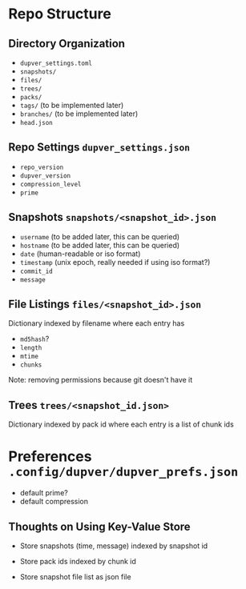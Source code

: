 # Repo Structure

## Directory Organization
- `dupver_settings.toml`
- `snapshots/`
- `files/`
- `trees/`
- `packs/`
- `tags/` (to be implemented later)
- `branches/` (to be implemented later)
- `head.json`

## Repo Settings `dupver_settings.json`
- `repo_version`
- `dupver_version`
- `compression_level`
- `prime`

## Snapshots `snapshots/<snapshot_id>.json`
- `username` (to be added later, this can be queried)
- `hostname` (to be added later, this can be queried)
- `date` (human-readable or iso format)
- `timestamp` (unix epoch, really needed if using iso format?)
- `commit_id`
- `message`

## File Listings `files/<snapshot_id>.json`
Dictionary indexed by filename where each entry has
- `md5hash`?
- `length` 
- `mtime`
- `chunks`

Note: removing permissions because git doesn't have it

## Trees `trees/<snapshot_id.json>`
Dictionary indexed by pack id where each entry is a list of chunk ids

# Preferences `.config/dupver/dupver_prefs.json`

- default prime?
- default compression

## Thoughts on Using Key-Value Store

- Store snapshots (time, message) indexed by snapshot id
- Store pack ids indexed by chunk id

- Store snapshot file list as json file
